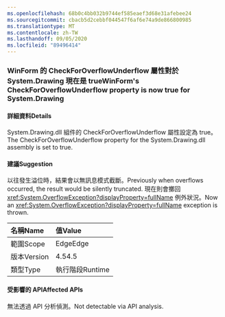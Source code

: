 ```yaml
---
ms.openlocfilehash: 68b0c4bb032b9744ef585eaef3d68e31afebee24
ms.sourcegitcommit: cbacb5d2cebbf044547f6af6e74a9de866800985
ms.translationtype: MT
ms.contentlocale: zh-TW
ms.lasthandoff: 09/05/2020
ms.locfileid: "89496414"
---
```

### <a name="winforms-checkforoverflowunderflow-property-is-now-true-for-systemdrawing"></a><span data-ttu-id="1059a-101">WinForm 的 CheckForOverflowUnderflow 屬性對於 System.Drawing 現在是 true</span><span class="sxs-lookup"><span data-stu-id="1059a-101">WinForm's CheckForOverflowUnderflow property is now true for System.Drawing</span></span>

#### <a name="details"></a><span data-ttu-id="1059a-102">詳細資料</span><span class="sxs-lookup"><span data-stu-id="1059a-102">Details</span></span>

<span data-ttu-id="1059a-103">System.Drawing.dll 組件的 CheckForOverflowUnderflow 屬性設定為 true。</span><span class="sxs-lookup"><span data-stu-id="1059a-103">The CheckForOverflowUnderflow property for the System.Drawing.dll assembly is set to true.</span></span>

#### <a name="suggestion"></a><span data-ttu-id="1059a-104">建議</span><span class="sxs-lookup"><span data-stu-id="1059a-104">Suggestion</span></span>

<span data-ttu-id="1059a-105">以往發生溢位時，結果會以無訊息模式截斷。</span><span class="sxs-lookup"><span data-stu-id="1059a-105">Previously when overflows occurred, the result would be silently truncated.</span></span> <span data-ttu-id="1059a-106">現在則會擲回 <xref:System.OverflowException?displayProperty=fullName> 例外狀況。</span><span class="sxs-lookup"><span data-stu-id="1059a-106">Now an <xref:System.OverflowException?displayProperty=fullName> exception is thrown.</span></span>

| <span data-ttu-id="1059a-107">名稱</span><span class="sxs-lookup"><span data-stu-id="1059a-107">Name</span></span>    | <span data-ttu-id="1059a-108">值</span><span class="sxs-lookup"><span data-stu-id="1059a-108">Value</span></span>       |
|:--------|:------------|
| <span data-ttu-id="1059a-109">範圍</span><span class="sxs-lookup"><span data-stu-id="1059a-109">Scope</span></span>   |<span data-ttu-id="1059a-110">Edge</span><span class="sxs-lookup"><span data-stu-id="1059a-110">Edge</span></span>|
|<span data-ttu-id="1059a-111">版本</span><span class="sxs-lookup"><span data-stu-id="1059a-111">Version</span></span>|<span data-ttu-id="1059a-112">4.5</span><span class="sxs-lookup"><span data-stu-id="1059a-112">4.5</span></span>|
|<span data-ttu-id="1059a-113">類型</span><span class="sxs-lookup"><span data-stu-id="1059a-113">Type</span></span>|<span data-ttu-id="1059a-114">執行階段</span><span class="sxs-lookup"><span data-stu-id="1059a-114">Runtime</span></span>|

#### <a name="affected-apis"></a><span data-ttu-id="1059a-115">受影響的 API</span><span class="sxs-lookup"><span data-stu-id="1059a-115">Affected APIs</span></span>

<span data-ttu-id="1059a-116">無法透過 API 分析偵測。</span><span class="sxs-lookup"><span data-stu-id="1059a-116">Not detectable via API analysis.</span></span>

<!--

#### Affected APIs

Not detectable via API analysis.

-->
